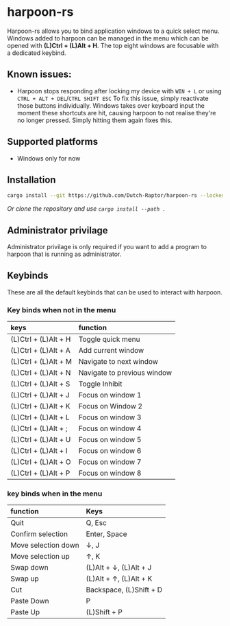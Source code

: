 # harpoon-rs

Harpoon-rs allows you to bind application windows to a quick select menu.
Windows added to harpoon can be managed in the menu which can be opened with **(L)Ctrl + (L)Alt + H**.
The top eight windows are focusable with a dedicated keybind.

## Known issues:

- Harpoon stops responding after locking my device with `WIN + L` or using `CTRL + ALT + DEL`/`CTRL SHIFT ESC`
  To fix this issue, simply reactivate those buttons individually.
  Windows takes over keyboard input the moment these shortcuts are hit, causing harpoon to not realise they're no longer pressed. Simply hitting them again fixes this.

## Supported platforms

- Windows only for now

## Installation

```sh
cargo install --git https://github.com/Dutch-Raptor/harpoon-rs --locked harpoon-rs
```

_Or clone the repository and use `cargo install --path .`_

## Administrator privilage

Administrator privilage is only required if you want to add a program to harpoon that is running as administrator.

## Keybinds

These are all the default keybinds that can be used to interact with harpoon.

### Key binds when not in the menu 

|keys   |function   |
|:---   |:---   |
| (L)Ctrl + (L)Alt + H | Toggle quick menu |
| (L)Ctrl + (L)Alt + A | Add current window |
| (L)Ctrl + (L)Alt + M | Navigate to next window |
| (L)Ctrl + (L)Alt + N | Navigate to previous window |
| (L)Ctrl + (L)Alt + S | Toggle Inhibit |
| (L)Ctrl + (L)Alt + J | Focus on window 1 |
| (L)Ctrl + (L)Alt + K | Focus on Window 2 |
| (L)Ctrl + (L)Alt + L | Focus on window 3 |
| (L)Ctrl + (L)Alt + ; | Focus on window 4 |
| (L)Ctrl + (L)Alt + U | Focus on window 5 |
| (L)Ctrl + (L)Alt + I | Focus on window 6 |
| (L)Ctrl + (L)Alt + O | Focus on window 7 |
| (L)Ctrl + (L)Alt + P | Focus on window 8 |

### key binds when in the menu

|function   | Keys  |
|:---   |:---   |
| Quit | Q, Esc |
| Confirm selection | Enter, Space |
| Move selection down | &darr;, J |
| Move selection up | &uarr;, K |
| Swap down | (L)Alt + &darr;, (L)Alt + J |
| Swap up | (L)Alt + &uarr;, (L)Alt + K |
| Cut | Backspace, (L)Shift + D |
| Paste Down | P |
| Paste Up | (L)Shift + P |
